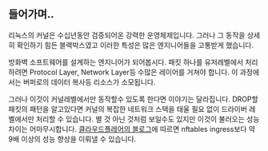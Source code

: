 ## 들어가며..
리눅스의 커널은 수십년동안 검증되어온 강력한 운영체제입니다. 그러나 그 동작을 상세히 확인하기 힘든 블랙박스였고 이러한 특성은 많은 엔지니어들을 고통받게 했습니다.

방화벽 소프트웨어를 설계하는 엔지니어가 되어봅시다. 패킷 하나를 유저레벨에서 처리하려면 Protocol Layer, Network Layer등 수많은 레이어를 거쳐야 합니다. 이 과정에서는 버퍼로의 데이터 복사등 리소스가 소모됩니다. 

그러나 이것이 커널레벨에서만 동작할수 있도록 한다면 이야기는 달라집니다. DROP할 패킷의 패턴을 알고있다면 커널의 복잡한 네트워크 스택을 태울 필요 없이 드라이버 레벨에서만 처리할 수 있습니다. 별 것 아닌 것처럼 보일수도 있지만 이것이 불러오는 성능 차이는 어마무시합니다. [클라우드플레어의 블로그](https://blog.cloudflare.com/ko-kr/how-to-drop-10-million-packets/)에 따르면 nftables ingress보다 약 9배 이상의 성능 향상을 이뤄낼 수 있습니다.
